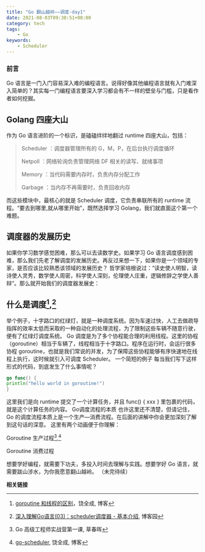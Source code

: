 ```yaml
---
title: "Go 翻山越岭——调度-day1"
date: 2021-08-03T09:38:51+08:00
category: tech
tags:
    - Go
keywords:
    - Scheduler
---
```


### 前言
Go 语言是一门入门容易深入难的编程语言。说得好像其他编程语言就有入门难深入简单的？其实每一门编程语言要深入学习都会有不一样的壁垒与门槛，只是看作者如何挖掘。

<!-- more -->

## Golang 四座大山
作为 Go 语言进阶的一个标识，是磕磕绊绊地翻过 runtime 四座大山，包括：
> Scheduler	：调度器管理所有的 G，M，P，在后台执行调度循环
> 
> Netpoll	：网络轮询负责管理网络 DF 相关的读写、就绪事项
> 
> Memory	：当代码需要内存时，负责内存分配工作
> 
> Garbage	：当内存不再需要时，负责回收内存

而这些模块中，最核心的就是 Scheduler 调度，它负责串联所有的 runtime 流程。“要去到哪里,就从哪里开始”，既然选择学习 Golang，我们就直面这个第一个难题。

## 调度器的发展历史
如果你学习数学感觉困难，那么可以去读数学史。如果学习 Go 语言调度感到困难，那么我们先老了解调度的发展历史。再反过来想一下，如果你是一个领域的专家，是否应该比较熟悉该领域的发展历史？ 哲学家培根说过：“读史使人明智，读诗使人灵秀，数学使人周密，科学使人深刻，伦理使人庄重，逻辑修辞之学使人善辩“。那么就开始我们的调度器发展史：

## 什么是调度[^3],[^4]
举个例子，十字路口的红绿灯，就是一种调度系统。因为车速过快，人工去做疏导指挥的效率太低而采取的一种自动化的处理流程，为了限制这些车辆不随意行驶，便有了红绿灯调度系统。
Go 调度是为了多个协程能合理的利用线程。这里的协程（goroutine）相当于车辆了，线程相当于十字路口。程序在运行时，会运行很多协程 goroutine，也就是我们常说的并发，为了保障这些协程能够有序快速地在线程上执行，这时候就引入可调度 Scheduler。
一个简短的例子
每当我们写下这样形式的代码，到底发生了什么事情呢？
```go
go func() {
println("hello world in goroutine!")
}
```
这里我们是向 runtime 提交了一个计算任务，并且 func() { xxx } 里包裹的代码，就是这个计算任务的内容。
Go调度流程的本质
也许这里还不清楚，但请记住，Go 的调度流程本质上是一个生产—消费流程。在后面的讲解中你会更加深刻了解到这句话的深意。
这里有两个动画便于你理解：

Goroutine 生产过程[^1],[^2]

Goroutine 消费过程

想要学好编程，就需要下功夫，多投入时间去理解与实践。想要学好 Go 语言，就需要跋山涉水，为你我愿意翻山越岭。
（未完待续）

__相关链接__

[^1]: Go 高级工程师实战营第一课, 草春晖

[^2]: [go-scheduler](https://qcrao.com/ishare/go-scheduler/), 饶全成, 博客

[^3]: [goroutine 和线程的区别](https://golang.design/go-questions/sched/goroutine-vs-thread/)，饶全成, 博客

[^4]: [深入理解Go语言(03)：scheduler调度器 - 基本介绍](https://www.cnblogs.com/jiujuan/p/12735559.html), 博客园